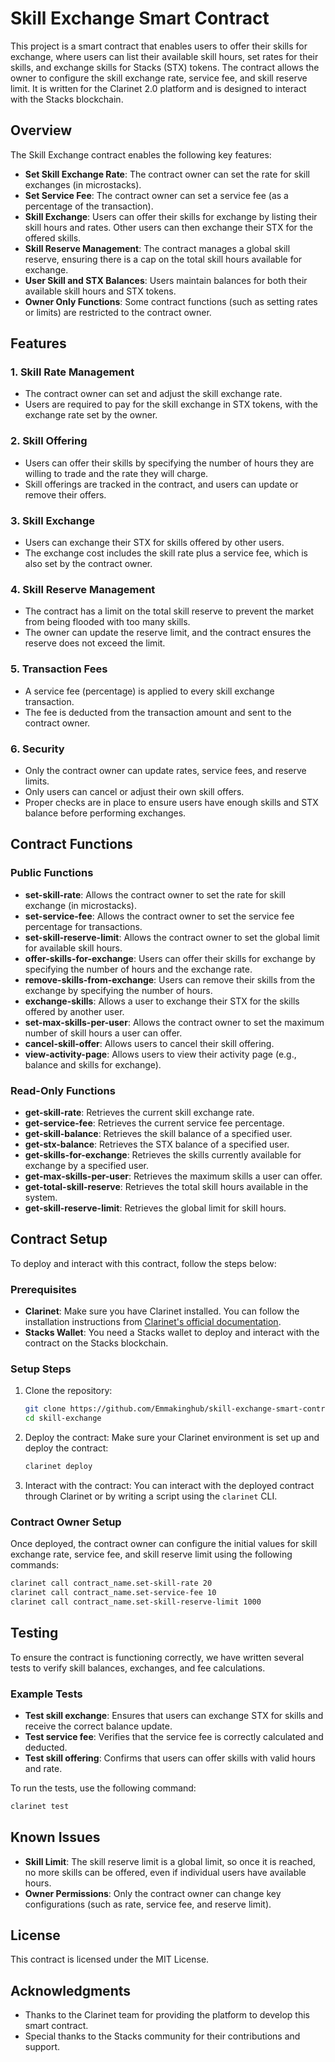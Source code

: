 # Skill Exchange Smart Contract

This project is a smart contract that enables users to offer their skills for exchange, where users can list their available skill hours, set rates for their skills, and exchange skills for Stacks (STX) tokens. The contract allows the owner to configure the skill exchange rate, service fee, and skill reserve limit. It is written for the Clarinet 2.0 platform and is designed to interact with the Stacks blockchain.

## Overview

The Skill Exchange contract enables the following key features:

- **Set Skill Exchange Rate**: The contract owner can set the rate for skill exchanges (in microstacks).
- **Set Service Fee**: The contract owner can set a service fee (as a percentage of the transaction).
- **Skill Exchange**: Users can offer their skills for exchange by listing their skill hours and rates. Other users can then exchange their STX for the offered skills.
- **Skill Reserve Management**: The contract manages a global skill reserve, ensuring there is a cap on the total skill hours available for exchange.
- **User Skill and STX Balances**: Users maintain balances for both their available skill hours and STX tokens.
- **Owner Only Functions**: Some contract functions (such as setting rates or limits) are restricted to the contract owner.

## Features

### 1. **Skill Rate Management**
   - The contract owner can set and adjust the skill exchange rate.
   - Users are required to pay for the skill exchange in STX tokens, with the exchange rate set by the owner.

### 2. **Skill Offering**
   - Users can offer their skills by specifying the number of hours they are willing to trade and the rate they will charge.
   - Skill offerings are tracked in the contract, and users can update or remove their offers.

### 3. **Skill Exchange**
   - Users can exchange their STX for skills offered by other users.
   - The exchange cost includes the skill rate plus a service fee, which is also set by the contract owner.

### 4. **Skill Reserve Management**
   - The contract has a limit on the total skill reserve to prevent the market from being flooded with too many skills.
   - The owner can update the reserve limit, and the contract ensures the reserve does not exceed the limit.

### 5. **Transaction Fees**
   - A service fee (percentage) is applied to every skill exchange transaction.
   - The fee is deducted from the transaction amount and sent to the contract owner.

### 6. **Security**
   - Only the contract owner can update rates, service fees, and reserve limits.
   - Only users can cancel or adjust their own skill offers.
   - Proper checks are in place to ensure users have enough skills and STX balance before performing exchanges.

## Contract Functions

### Public Functions

- **set-skill-rate**: Allows the contract owner to set the rate for skill exchange (in microstacks).
- **set-service-fee**: Allows the contract owner to set the service fee percentage for transactions.
- **set-skill-reserve-limit**: Allows the contract owner to set the global limit for available skill hours.
- **offer-skills-for-exchange**: Users can offer their skills for exchange by specifying the number of hours and the exchange rate.
- **remove-skills-from-exchange**: Users can remove their skills from the exchange by specifying the number of hours.
- **exchange-skills**: Allows a user to exchange their STX for the skills offered by another user.
- **set-max-skills-per-user**: Allows the contract owner to set the maximum number of skill hours a user can offer.
- **cancel-skill-offer**: Allows users to cancel their skill offering.
- **view-activity-page**: Allows users to view their activity page (e.g., balance and skills for exchange).

### Read-Only Functions

- **get-skill-rate**: Retrieves the current skill exchange rate.
- **get-service-fee**: Retrieves the current service fee percentage.
- **get-skill-balance**: Retrieves the skill balance of a specified user.
- **get-stx-balance**: Retrieves the STX balance of a specified user.
- **get-skills-for-exchange**: Retrieves the skills currently available for exchange by a specified user.
- **get-max-skills-per-user**: Retrieves the maximum skills a user can offer.
- **get-total-skill-reserve**: Retrieves the total skill hours available in the system.
- **get-skill-reserve-limit**: Retrieves the global limit for skill hours.

## Contract Setup

To deploy and interact with this contract, follow the steps below:

### Prerequisites

- **Clarinet**: Make sure you have Clarinet installed. You can follow the installation instructions from [Clarinet's official documentation](https://docs.clarinet.xyz).
- **Stacks Wallet**: You need a Stacks wallet to deploy and interact with the contract on the Stacks blockchain.

### Setup Steps

1. Clone the repository:
   ```bash
   git clone https://github.com/Emmakinghub/skill-exchange-smart-contract.git
   cd skill-exchange
   ```

2. Deploy the contract:
   Make sure your Clarinet environment is set up and deploy the contract:
   ```bash
   clarinet deploy
   ```

3. Interact with the contract:
   You can interact with the deployed contract through Clarinet or by writing a script using the `clarinet` CLI.

### Contract Owner Setup

Once deployed, the contract owner can configure the initial values for skill exchange rate, service fee, and skill reserve limit using the following commands:

```bash
clarinet call contract_name.set-skill-rate 20
clarinet call contract_name.set-service-fee 10
clarinet call contract_name.set-skill-reserve-limit 1000
```

## Testing

To ensure the contract is functioning correctly, we have written several tests to verify skill balances, exchanges, and fee calculations.

### Example Tests

- **Test skill exchange**: Ensures that users can exchange STX for skills and receive the correct balance update.
- **Test service fee**: Verifies that the service fee is correctly calculated and deducted.
- **Test skill offering**: Confirms that users can offer skills with valid hours and rate.

To run the tests, use the following command:

```bash
clarinet test
```

## Known Issues

- **Skill Limit**: The skill reserve limit is a global limit, so once it is reached, no more skills can be offered, even if individual users have available hours.
- **Owner Permissions**: Only the contract owner can change key configurations (such as rate, service fee, and reserve limit).

## License

This contract is licensed under the MIT License.

## Acknowledgments

- Thanks to the Clarinet team for providing the platform to develop this smart contract.
- Special thanks to the Stacks community for their contributions and support.

